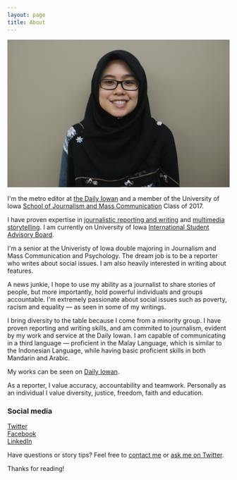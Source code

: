 ```yaml
---
layout: page
title: About
---
```

![logo](public/AnisMug.jpg)

I'm the metro editor at [the Daily Iowan](http://daily-iowan.com) and a member of the University of Iowa [School of Journalism and Mass Communication](http://clas.uiowa.edu/sjmc/) Class of 2017.

I have proven expertise in [journalistic reporting and writing](https://muckrack.com/anis-shakirah-mohd-muslimin/portfolio) and [multimedia storytelling](https://www.youtube.com/channel/UCOVUjd9aOG6UZXVFbZZb2Pw). I am currently on University of Iowa [International Student Advisory Board](https://uisg.uiowa.edu/index.php/news/apply-for-international-student-advisory-board/). 

I'm a senior at the Univeristy of Iowa double majoring in Journalism and Mass Communication and Psychology. The dream job is to be a reporter who writes about social issues. I am also heavily interested in writing about features.
 
A news junkie, I hope to use my ability as a journalist to share stories of people, but more importantly, hold powerful individuals and groups accountable. I'm extremely passionate about social issues such as poverty, racism and equality — as seen in some of my writings.

I bring diversity to the table because I come from a minority group. I have proven reporting and writing skills, and am commited to journalism, evident by my work and service at the Daily Iowan. I am capable of communicating in a third language — proficient in the Malay Language, which is similar to the Indonesian Language, while having basic proficient skills in both Mandarin and Arabic. 

My works can be seen on [Daily Iowan](http://daily-iowan.com/?s=anis+shakirah+mohd+muslimin).

As a reporter, I value accuracy, accountability and teamwork. Personally as an individual I value diversity, justice, freedom, faith and education. 

### Social media

<!-- go to http://fontawesome.io/icons/ to see more icons -->
<p class="social-icons">
<a href="https://twitter.com/anismuslimin"><i class="fa fa-twitter-square" aria-hidden="true"></i>Twitter</a>
<br>
<a href="http://facebook.com/stellarstudent"><i class="fa fa-facebook-square" aria-hidden="true"></i>Facebook</a>
<br>
<a href="https://www.linkedin.com/in/anisshakirah"><i class="fa fa-linkedin-square" aria-hidden="true"></i>LinkedIn</a>
</p>

Have questions or story tips? Feel free to [contact me](mailto:anisshakirah-mohdmuslimin@uiowa.edu) or [ask me on Twitter](https://twitter.com/anismuslimin).

Thanks for reading!
